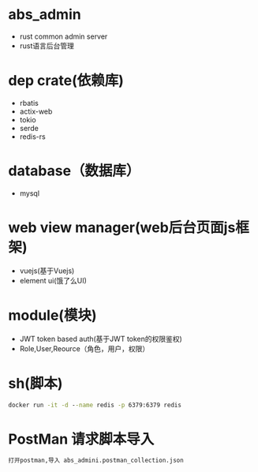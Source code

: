# abs_admin
*  rust  common admin server
*  rust语言后台管理

# dep crate(依赖库)
* rbatis
* actix-web
* tokio
* serde
* redis-rs

# database（数据库）
* mysql

# web view manager(web后台页面js框架)
* vuejs(基于Vuejs)
* element ui(饿了么UI)

# module(模块)
* JWT token based auth(基于JWT token的权限鉴权)
* Role,User,Reource（角色，用户，权限）


# sh(脚本)
```cmd
docker run -it -d --name redis -p 6379:6379 redis
```

# PostMan  请求脚本导入
```cmd
打开postman,导入 abs_admini.postman_collection.json
```
